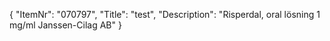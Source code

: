 {
  "ItemNr": "070797",
  "Title": "test",
  "Description": "Risperdal, oral lösning 1 mg/ml Janssen-Cilag AB"
}
